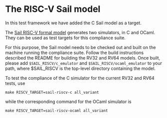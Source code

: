 # The RISC-V Sail model

In this test framework we have added the C Sail model as a target.

The [Sail RISC-V formal model](https://github.com/rems-project/sail-riscv) generates two
simulators, in C and OCaml.  They can be used as test targets for this compliance suite.

For this purpose, the Sail model needs to be checked out and built on
the machine running the compliance suite.  Follow the build
instructions described the README for building the RV32 and RV64
models.  Once built, please add `$SAIL_RISCV/c_emulator` and
`$SAIL_RISCV/ocaml_emulator` to your path, where $SAIL_RISCV is the
top-level directory containing the model.

To test the compliance of the C simulator for the current RV32 and RV64 tests, use

    make RISCV_TARGET=sail-riscv-c all_variant

while the corresponding command for the OCaml simulator is

    make RISCV_TARGET=sail-riscv-ocaml all_variant


